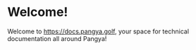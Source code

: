# Welcome!

Welcome to https://docs.pangya.golf, your space for technical documentation all around Pangya!

